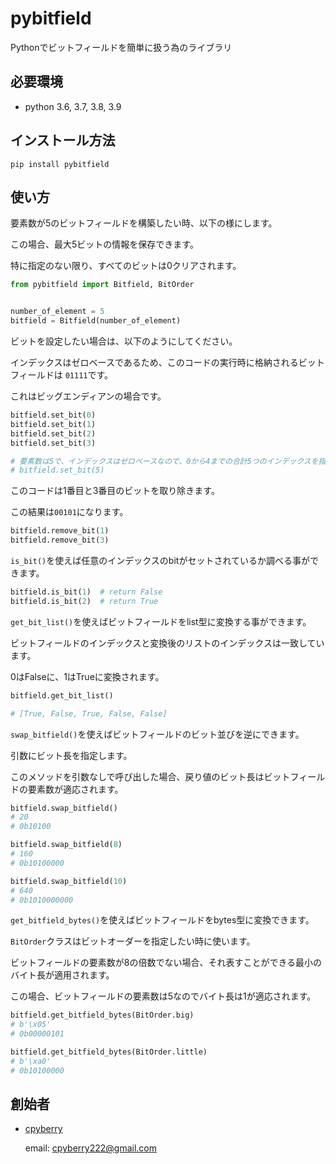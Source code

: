 # pybitfield

Pythonでビットフィールドを簡単に扱う為のライブラリ

## 必要環境

* python 3.6, 3.7, 3.8, 3.9

## インストール方法

```shell
pip install pybitfield
```

## 使い方

要素数が5のビットフィールドを構築したい時、以下の様にします。

この場合、最大5ビットの情報を保存できます。

特に指定のない限り、すべてのビットは0クリアされます。

```python
from pybitfield import Bitfield, BitOrder


number_of_element = 5
bitfield = Bitfield(number_of_element)
```

ビットを設定したい場合は、以下のようにしてください。

インデックスはゼロベースであるため、このコードの実行時に格納されるビットフィールドは `01111`です。

これはビッグエンディアンの場合です。

```python
bitfield.set_bit(0)
bitfield.set_bit(1)
bitfield.set_bit(2)
bitfield.set_bit(3)

# 要素数は5で、インデックスはゼロベースなので、0から4までの合計5つのインデックスを指定できます。
# bitfield.set_bit(5)
```

このコードは1番目と3番目のビットを取り除きます。

この結果は`00101`になります。

```python
bitfield.remove_bit(1)
bitfield.remove_bit(3)
```

`is_bit()`を使えば任意のインデックスのbitがセットされているか調べる事ができます。

```python
bitfield.is_bit(1)  # return False
bitfield.is_bit(2)  # return True
```

`get_bit_list()`を使えばビットフィールドをlist型に変換する事ができます。

ビットフィールドのインデックスと変換後のリストのインデックスは一致しています。

0はFalseに、1はTrueに変換されます。

```python
bitfield.get_bit_list()

# [True, False, True, False, False]
```

`swap_bitfield()`を使えばビットフィールドのビット並びを逆にできます。

引数にビット長を指定します。

このメソッドを引数なしで呼び出した場合、戻り値のビット長はビットフィールドの要素数が適応されます。

```python
bitfield.swap_bitfield()
# 20
# 0b10100

bitfield.swap_bitfield(8)
# 160
# 0b10100000

bitfield.swap_bitfield(10)
# 640
# 0b1010000000
```

`get_bitfield_bytes()`を使えばビットフィールドをbytes型に変換できます。

`BitOrder`クラスはビットオーダーを指定したい時に使います。

ビットフィールドの要素数が8の倍数でない場合、それ表すことができる最小のバイト長が適用されます。

この場合、ビットフィールドの要素数は5なのでバイト長は1が適応されます。

```python
bitfield.get_bitfield_bytes(BitOrder.big)
# b'\x05'
# 0b00000101

bitfield.get_bitfield_bytes(BitOrder.little)
# b'\xa0'
# 0b10100000
```

## 創始者

* [cpyberry](https://github.com/cpyberry)

	email: cpyberry222@gmail.com
